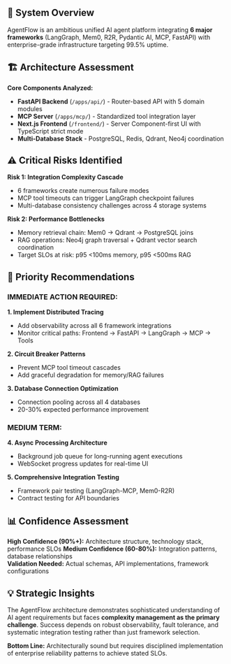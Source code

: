 ## 🎯 **System Overview**
AgentFlow is an ambitious unified AI agent platform integrating **6 major frameworks** (LangGraph, Mem0, R2R, Pydantic AI, MCP, FastAPI) with enterprise-grade infrastructure targeting 99.5% uptime.

## 🏗️ **Architecture Assessment**

**Core Components Analyzed:**
- **FastAPI Backend** (`/apps/api/`) - Router-based API with 5 domain modules
- **MCP Server** (`/apps/mcp/`) - Standardized tool integration layer  
- **Next.js Frontend** (`/frontend/`) - Server Component-first UI with TypeScript strict mode
- **Multi-Database Stack** - PostgreSQL, Redis, Qdrant, Neo4j coordination

## ⚠️ **Critical Risks Identified**

**Risk 1: Integration Complexity Cascade**
- 6 frameworks create numerous failure modes
- MCP tool timeouts can trigger LangGraph checkpoint failures
- Multi-database consistency challenges across 4 storage systems

**Risk 2: Performance Bottlenecks**
- Memory retrieval chain: Mem0 → Qdrant → PostgreSQL joins
- RAG operations: Neo4j graph traversal + Qdrant vector search coordination  
- Target SLOs at risk: p95 <100ms memory, p95 <500ms RAG

## 🚀 **Priority Recommendations**

### **IMMEDIATE ACTION REQUIRED:**

**1. Implement Distributed Tracing** 
- Add observability across all 6 framework integrations
- Monitor critical paths: Frontend → FastAPI → LangGraph → MCP → Tools

**2. Circuit Breaker Patterns**
- Prevent MCP tool timeout cascades
- Add graceful degradation for memory/RAG failures

**3. Database Connection Optimization**
- Connection pooling across all 4 databases
- 20-30% expected performance improvement

### **MEDIUM TERM:**

**4. Async Processing Architecture**  
- Background job queue for long-running agent executions
- WebSocket progress updates for real-time UI

**5. Comprehensive Integration Testing**
- Framework pair testing (LangGraph-MCP, Mem0-R2R)
- Contract testing for API boundaries

## 📊 **Confidence Assessment**

**High Confidence (90%+):** Architecture structure, technology stack, performance SLOs
**Medium Confidence (60-80%):** Integration patterns, database relationships  
**Validation Needed:** Actual schemas, API implementations, framework configurations

## 💡 **Strategic Insights**

The AgentFlow architecture demonstrates sophisticated understanding of AI agent requirements but faces **complexity management as the primary challenge**. Success depends on robust observability, fault tolerance, and systematic integration testing rather than just framework selection.

**Bottom Line:** Architecturally sound but requires disciplined implementation of enterprise reliability patterns to achieve stated SLOs.
